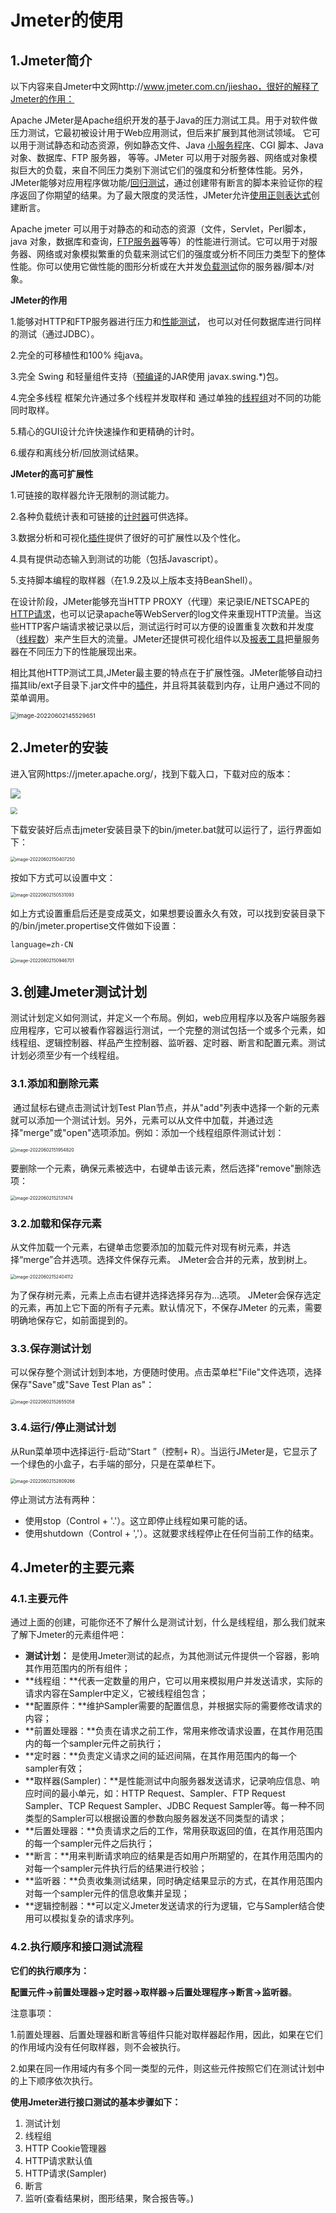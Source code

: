 # Jmeter的使用

## 1.Jmeter简介

以下内容来自Jmeter中文网http://www.jmeter.com.cn/jieshao，很好的解释了Jmeter的作用：

Apache JMeter是Apache组织开发的基于Java的压力测试工具。用于对软件做压力测试，它最初被设计用于Web应用测试，但后来扩展到其他测试领域。 它可以用于测试静态和动态资源，例如静态文件、Java [小服务程序](https://baike.baidu.com/item/小服务程序)、CGI 脚本、Java 对象、数据库、FTP 服务器， 等等。JMeter 可以用于对服务器、网络或对象模拟巨大的负载，来自不同压力类别下测试它们的强度和分析整体性能。另外，JMeter能够对应用程序做功能/[回归测试](https://baike.baidu.com/item/回归测试)，通过创建带有断言的脚本来验证你的程序返回了你期望的结果。为了最大限度的灵活性，JMeter允许[使用正则表达式](https://baike.baidu.com/item/使用正则表达式)创建断言。

Apache jmeter 可以用于对静态的和动态的资源（文件，Servlet，Perl脚本，java 对象，数据库和查询，[FTP服务器](https://baike.baidu.com/item/FTP服务器)等等）的性能进行测试。它可以用于对服务器、网络或对象模拟繁重的负载来测试它们的强度或分析不同压力类型下的整体性能。你可以使用它做性能的图形分析或在大并发[负载测试](https://baike.baidu.com/item/负载测试)你的服务器/脚本/对象。

**JMeter的作用**

1.能够对HTTP和FTP服务器进行压力和[性能测试](https://baike.baidu.com/item/性能测试)， 也可以对任何数据库进行同样的测试（通过JDBC）。

2.完全的可移植性和100% 纯java。

3.完全 Swing 和轻量组件支持（[预编译](https://baike.baidu.com/item/预编译)的JAR使用 javax.swing.*)包。

4.完全多线程 框架允许通过多个线程并发取样和 通过单独的[线程组](https://baike.baidu.com/item/线程组)对不同的功能同时取样。

5.精心的GUI设计允许快速操作和更精确的计时。

6.缓存和离线分析/回放测试结果。

**JMeter的高可扩展性**

1.可链接的取样器允许无限制的测试能力。

2.各种负载统计表和可链接的[计时器](https://baike.baidu.com/item/计时器)可供选择。

3.数据分析和可视化[插件](https://baike.baidu.com/item/插件)提供了很好的可扩展性以及个性化。

4.具有提供动态输入到测试的功能（包括Javascript）。

5.支持脚本编程的取样器（在1.9.2及以上版本支持BeanShell）。

在设计阶段，JMeter能够充当HTTP PROXY（代理）来记录IE/NETSCAPE的[HTTP请求](https://baike.baidu.com/item/HTTP请求)，也可以记录apache等WebServer的log文件来重现HTTP流量。当这些HTTP客户端请求被记录以后，测试运行时可以方便的设置重复次数和并发度（[线程数](https://baike.baidu.com/item/线程数)）来产生巨大的流量。JMeter还提供可视化组件以及[报表工具](https://baike.baidu.com/item/报表工具)把量服务器在不同压力下的性能展现出来。

相比其他HTTP测试工具,JMeter最主要的特点在于扩展性强。JMeter能够自动扫描其lib/ext子目录下.jar文件中的[插件](https://baike.baidu.com/item/插件)，并且将其装载到内存，让用户通过不同的菜单调用。

<img src="C:\Users\HP\AppData\Roaming\Typora\typora-user-images\image-20220602145529651.png" alt="image-20220602145529651" style="zoom:67%;" />



## 2.Jmeter的安装

进入官网https://jmeter.apache.org/，找到下载入口，下载对应的版本：

![](C:\Users\HP\Desktop\1.png)

<img src="C:\Users\HP\Desktop\2.png" style="zoom:67%;" />



下载安装好后点击jmeter安装目录下的bin/jmeter.bat就可以运行了，运行界面如下：

<img src="Jmeter的使用.assets/image-20220602150407250.png" alt="image-20220602150407250" style="zoom: 50%;" />



按如下方式可以设置中文：

<img src="Jmeter的使用.assets/image-20220602150531093.png" alt="image-20220602150531093" style="zoom:50%;" />

如上方式设置重启后还是变成英文，如果想要设置永久有效，可以找到安装目录下的/bin/jmeter.propertise文件做如下设置：

```propertise
language=zh-CN
```

<img src="Jmeter的使用.assets/image-20220602150946701.png" alt="image-20220602150946701" style="zoom:50%;" />



## 3.创建Jmeter测试计划

​	测试计划定义如何测试，并定义一个布局。例如，web应用程序以及客户端服务器应用程序，它可以被看作容器运行测试，一个完整的测试包括一个或多个元素，如线程组、逻辑控制器、样品产生控制器、监听器、定时器、断言和配置元素。测试计划必须至少有一个线程组。



### 3.1.添加和删除元素

​	通过鼠标右键点击测试计划Test Plan节点，并从"add"列表中选择一个新的元素就可以添加一个测试计划。另外，元素可以从文件中加载，并通过选择"merge"或"open"选项添加。例如：添加一个线程组原件测试计划：

<img src="Jmeter的使用.assets/image-20220602151954820.png" alt="image-20220602151954820" style="zoom:50%;" />

要删除一个元素，确保元素被选中，右键单击该元素，然后选择"remove"删除选项：

<img src="Jmeter的使用.assets/image-20220602152131474.png" alt="image-20220602152131474" style="zoom:50%;" />



### 3.2.加载和保存元素

从文件加载一个元素，右键单击您要添加的加载元件对现有树元素，并选择“merge”合并选项。选择文件保存元素。 JMeter会合并的元素，放到树上。

<img src="Jmeter的使用.assets/image-20220602152404112.png" alt="image-20220602152404112" style="zoom:50%;" />

为了保存树元素，元素上点击右键并选择选择另存为…选项。 JMeter会保存选定的元素，再加上它下面的所有子元素。默认情况下，不保存JMeter 的元素，需要明确地保存它，如前面提到的。



### 3.3.保存测试计划

可以保存整个测试计划到本地，方便随时使用。点击菜单栏"File"文件选项，选择保存"Save"或"Save Test Plan as"：

<img src="Jmeter的使用.assets/image-20220602152655058.png" alt="image-20220602152655058" style="zoom:50%;" />



### 3.4.运行/停止测试计划

从Run菜单项中选择运行-启动“Start ”（控制+ R）。当运行JMeter是，它显示了一个绿色的小盒子，右手端的部分，只是在菜单栏下。

<img src="Jmeter的使用.assets/image-20220602152809266.png" alt="image-20220602152809266" style="zoom:50%;" />

停止测试方法有两种：

- 使用stop（Control + '.'）。这立即停止线程如果可能的话。
- 使用shutdown（Control + ','）。这就要求线程停止在任何当前工作的结束。



## 4.Jmeter的主要元素

### 4.1.主要元件

通过上面的创建，可能你还不了解什么是测试计划，什么是线程组，那么我们就来了解下Jmeter的元素组件吧：

- **测试计划：**	是使用Jmeter测试的起点，为其他测试元件提供一个容器，影响其作用范围内的所有组件；
- **线程组：**代表一定数量的用户，它可以用来模拟用户并发送请求，实际的请求内容在Sampler中定义，它被线程组包含；
- **配置原件：**维护Sampler需要的配置信息，并根据实际的需要修改请求的内容；
- **前置处理器：**负责在请求之前工作，常用来修改请求设置，在其作用范围内的每一个sampler元件之前执行；
- **定时器：**负责定义请求之间的延迟间隔，在其作用范围内的每一个sampler有效；
- **取样器(Sampler)：**是性能测试中向服务器发送请求，记录响应信息、响应时间的最小单元，如：HTTP Request、Sampler、FTP Request Sampler、TCP  Request Sampler、JDBC Request Sampler等。每一种不同类型的Sampler可以根据设置的参数向服务器发送不同类型的请求；
- **后置处理器：**负责请求之后的工作，常用获取返回的值，在其作用范围内的每一个sampler元件之后执行；
- **断言：**用来判断请求响应的结果是否如用户所期望的，在其作用范围内的对每一个sampler元件执行后的结果进行校验；
- **监听器：**负责收集测试结果，同时确定结果显示的方式，在其作用范围内对每一个sampler元件的信息收集并呈现；
- **逻辑控制器：**可以定义Jmeter发送请求的行为逻辑，它与Sampler结合使用可以模拟复杂的请求序列。



### 4.2.执行顺序和接口测试流程

**它们的执行顺序为：**

**配置元件->前置处理器->定时器->取样器->后置处理程序->断言->监听器**。

注意事项：

1.前置处理器、后置处理器和断言等组件只能对取样器起作用，因此，如果在它们的作用域内没有任何取样器，则不会被执行。

2.如果在同一作用域内有多个同一类型的元件，则这些元件按照它们在测试计划中的上下顺序依次执行。



**使用Jmeter进行接口测试的基本步骤如下：**

1. 测试计划
2. 线程组
3. HTTP Cookie管理器
4. HTTP请求默认值
5. HTTP请求(Sampler)
6. 断言
7. 监听(查看结果树，图形结果，聚合报告等。)

